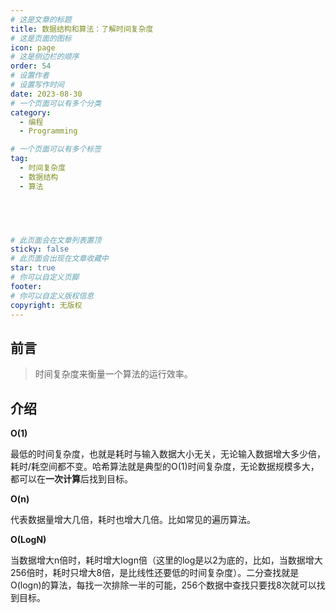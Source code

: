 ```yaml
---
# 这是文章的标题
title: 数据结构和算法：了解时间复杂度
# 这是页面的图标
icon: page
# 这是侧边栏的顺序
order: 54
# 设置作者
# 设置写作时间
date: 2023-08-30
# 一个页面可以有多个分类
category:
  - 编程
  - Programming

# 一个页面可以有多个标签
tag:
  - 时间复杂度
  - 数据结构
  - 算法
  




# 此页面会在文章列表置顶
sticky: false
# 此页面会出现在文章收藏中
star: true
# 你可以自定义页脚
footer: 
# 你可以自定义版权信息
copyright: 无版权
---
```




## 前言


> 时间复杂度来衡量一个算法的运行效率。



## 介绍

**O(1)**

最低的时间复杂度，也就是耗时与输入数据大小无关，无论输入数据增大多少倍，耗时/耗空间都不变。哈希算法就是典型的O(1)时间复杂度，无论数据规模多大，都可以在**一次计算**后找到目标。

**O(n)**
 
代表数据量增大几倍，耗时也增大几倍。比如常见的遍历算法。

**O(LogN)**
 
 当数据增大n倍时，耗时增大logn倍（这里的log是以2为底的，比如，当数据增大256倍时，耗时只增大8倍，是比线性还要低的时间复杂度）。二分查找就是O(logn)的算法，每找一次排除一半的可能，256个数据中查找只要找8次就可以找到目标。